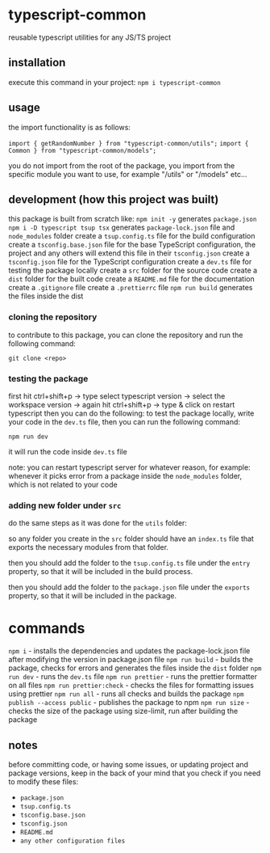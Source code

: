# typescript-common

reusable typescript utilities for any JS/TS project

## installation

execute this command in your project: `npm i typescript-common`

## usage

the import functionality is as follows:

`import { getRandomNumber } from "typescript-common/utils";`
`import { Common } from "typescript-common/models";`

you do not import from the root of the package, you import from the specific module you want to use, for example "/utils" or "/models" etc...

## development (how this project was built)

this package is built from scratch like:
`npm init -y` generates `package.json`
`npm i -D typescript tsup tsx` generates `package-lock.json` file and `node_modules` folder
create a `tsup.config.ts` file for the build configuration
create a `tsconfig.base.json` file for the base TypeScript configuration, the project and any others will extend this file in their `tsconfig.json`
create a `tsconfig.json` file for the TypeScript configuration
create a `dev.ts` file for testing the package locally
create a `src` folder for the source code
create a `dist` folder for the built code
create a `README.md` file for the documentation
create a `.gitignore` file
create a `.prettierrc` file
`npm run build` generates the files inside the dist

### cloning the repository

to contribute to this package, you can clone the repository and run the following command:

`git clone <repo>`

### testing the package

first hit ctrl+shift+p → type select typescript version → select the workspace version → again hit ctrl+shift+p → type & click on restart typescript
then you can do the following:
to test the package locally, write your code in the `dev.ts` file, then you can run the following command:

`npm run dev`

it will run the code inside `dev.ts` file

note: you can restart typescript server for whatever reason, for example: whenever it picks error from a package inside the `node_modules` folder, which is not related to your code

### adding new folder under `src`

do the same steps as it was done for the `utils` folder:

so any folder you create in the `src` folder should have an `index.ts` file that exports the necessary modules from that folder.

then you should add the folder to the `tsup.config.ts` file under the `entry` property, so that it will be included in the build process.

then you should add the folder to the `package.json` file under the `exports` property, so that it will be included in the package.

# commands

`npm i` - installs the dependencies and updates the package-lock.json file after modifying the version in package.json file
`npm run build` - builds the package, checks for errors and generates the files inside the `dist` folder
`npm run dev` - runs the `dev.ts` file
`npm run prettier` - runs the prettier formatter on all files
`npm run prettier:check` - checks the files for formatting issues using prettier
`npm run all` - runs all checks and builds the package
`npm publish --access public` - publishes the package to npm
`npm run size` - checks the size of the package using size-limit, run after building the package

## notes

before committing code, or having some issues, or updating project and package versions, keep in the back of your mind that you check if you need to modify these files:

- `package.json`
- `tsup.config.ts`
- `tsconfig.base.json`
- `tsconfig.json`
- `README.md`
- `any other configuration files`
